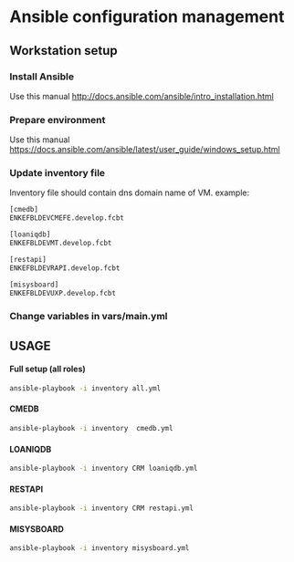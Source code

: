 # Ansible configuration management

## Workstation setup

### Install Ansible

Use this manual <http://docs.ansible.com/ansible/intro_installation.html>

### Prepare environment

Use this manual https://docs.ansible.com/ansible/latest/user_guide/windows_setup.html

### Update inventory file

Inventory  file should contain dns domain name of VM.
example:
```bash
[cmedb]
ENKEFBLDEVCMEFE.develop.fcbt

[loaniqdb]
ENKEFBLDEVMT.develop.fcbt

[restapi]
ENKEFBLDEVRAPI.develop.fcbt

[misysboard]
ENKEFBLDEVUXP.develop.fcbt
```
### Change variables in vars/main.yml

## USAGE

#### Full setup (all roles)

```bash
ansible-playbook -i inventory all.yml
```

#### CMEDB

```bash
ansible-playbook -i inventory  cmedb.yml
```
#### LOANIQDB

```bash
ansible-playbook -i inventory CRM loaniqdb.yml
```

#### RESTAPI

```bash
ansible-playbook -i inventory CRM restapi.yml
```

#### MISYSBOARD

```bash
ansible-playbook -i inventory misysboard.yml
```

